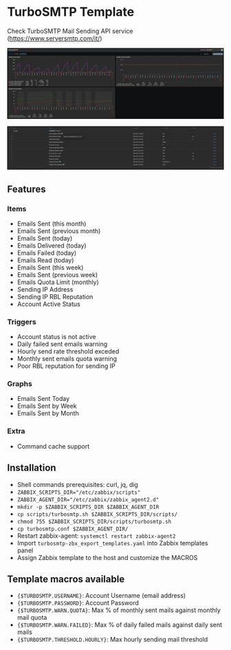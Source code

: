 # TurboSMTP Template
Check TurboSMTP Mail Sending API service (https://www.serversmtp.com/it/)

![TurboSMTP Zabbix Monitor](turbosmtp-dashboard.png)

![TurboSMTP Zabbix Monitor](turbosmtp-latestdata.png)

## Features

### Items
- Emails Sent (this month)
- Emails Sent (previous month)
- Emails Sent (today)
- Emails Delivered (today)
- Emails Failed (today)
- Emails Read (today)
- Emails Sent (this week)
- Emails Sent (previous week)
- Emails Quota Limit (monthly)
- Sending IP Address
- Sending IP RBL Reputation
- Account Active Status

### Triggers
- Account status is not active
- Daily failed sent emails warning
- Hourly send rate threshold exceded
- Monthly sent emails quota warning
- Poor RBL reputation for sending IP

### Graphs
- Emails Sent Today
- Emails Sent by Week
- Emails Sent by Month

### Extra
- Command cache support

## Installation
- Shell commands prerequisites: curl, jq, dig
- `ZABBIX_SCRIPTS_DIR="/etc/zabbix/scripts"`
- `ZABBIX_AGENT_DIR="/etc/zabbix/zabbix_agent2.d"`
- `mkdir -p $ZABBIX_SCRIPTS_DIR $ZABBIX_AGENT_DIR`
- `cp scripts/turbosmtp.sh $ZABBIX_SCRIPTS_DIR/scripts/`
- `chmod 755 $ZABBIX_SCRIPTS_DIR/scripts/turbosmtp.sh`
- `cp turbosmtp.conf $ZABBIX_AGENT_DIR/`
- Restart zabbix-agent: `systemctl restart zabbix-agent2`
- Import `turbosmtp-zbx_export_templates.yaml` into Zabbix templates panel
- Assign Zabbix template to the host and customize the MACROS

## Template macros available
- `{$TURBOSMTP.USERNAME}`: Account Username (email address)
- `{$TURBOSMTP.PASSWORD}`: Account Password
- `{$TURBOSMTP.WARN.QUOTA}`: Max % of monthly sent mails against monthly mail quota
- `{$TURBOSMTP.WARN.FAILED}`: Max % of daily failed mails against daily sent mails
- `{$TURBOSMTP.THRESHOLD.HOURLY}`: Max hourly sending mail threshold
